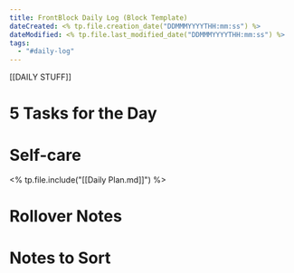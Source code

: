 ```yaml
---
title: FrontBlock Daily Log (Block Template)
dateCreated: <% tp.file.creation_date("DDMMMYYYYTHH:mm:ss") %>
dateModified: <% tp.file.last_modified_date("DDMMMYYYYTHH:mm:ss") %>
tags:
  - "#daily-log"
---
```


[[DAILY STUFF]]

# 5 Tasks for the Day

# Self-care

<% tp.file.include("[[Daily Plan.md]]") %>

# Rollover Notes

# Notes to Sort